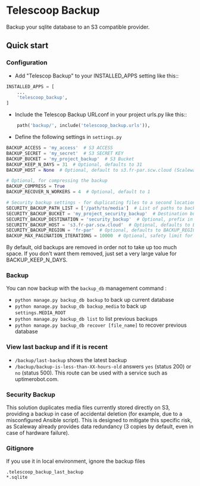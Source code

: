 # Telescoop Backup

Backup your sqlite database to an S3 compatible provider.

## Quick start

### Configuration

- Add "Telescop Backup" to your INSTALLED_APPS setting like this::

```python
INSTALLED_APPS = [
    ...
    'telescoop_backup',
]
```

- Include the Telescop Backup URLconf in your project urls.py like this::

```python
    path('backup/', include('telescoop_backup.urls')),
```

- Define the following settings in `settings.py`

```python
BACKUP_ACCESS = 'my_access'  # S3 ACCESS
BACKUP_SECRET = 'my_secret'  # S3 SECRET KEY
BACKUP_BUCKET = 'my_project_backup'  # S3 Bucket
BACKUP_KEEP_N_DAYS = 31  # Optional, defaults to 31
BACKUP_HOST = None  # Optional, default to s3.fr-par.scw.cloud (Scaleway Storage in Paris)

# Optional, for compressing the backup
BACKUP_COMPRESS = True
BACKUP_RECOVER_N_WORKERS = 4  # Optional, default to 1

# Security backup settings - for duplicating files to a second location
SECURITY_BACKUP_PATH_LIST = ['/path/to/media']  # List of paths to backup
SECURITY_BACKUP_BUCKET = 'my_project_security_backup'  # Destination bucket
SECURITY_BACKUP_DESTINATION = 'security_backup'  # Optional, prefix in destination bucket
SECURITY_BACKUP_HOST = 's3.fr-par.scw.cloud'  # Optional, defaults to BACKUP_HOST
SECURITY_BACKUP_REGION = 'fr-par'  # Optional, defaults to BACKUP_REGION
BACKUP_MAX_PAGINATION_ITERATIONS = 10000  # Optional, safety limit for S3 pagination
```

By default, old backups are removed in order not to take up too much space.
If you don't want them removed, just set a very large value for BACKUP_KEEP_N_DAYS.

### Backup

You can now backup with the `backup_db` management command :

- `python manage.py backup_db backup` to back up current database
- `python manage.py backup_db backup_media` to back up `settings.MEDIA_ROOT`
- `python manage.py backup_db list` to list previous backups
- `python manage.py backup_db recover [file_name]` to recover previous database

### View last backup and if it is recent

- `/backup/last-backup` shows the latest backup
- `/backup/backup-is-less-than-XX-hours-old` answers
  `yes` (status 200) or `no` (status 500). This route can be used with a service
  such as uptimerobot.com.

### Security Backup

This solution duplicates media files currently stored directly on S3, providing a backup in case of accidental deletion (for example, due to a misconfigured Ansible script). This is designed to mitigate this specific risk, as Scaleway already provides data redundancy (3 copies by default, even in case of hardware failure).

### Gitignore

If you use it in local environment, ignore the backup files

```
.telescoop_backup_last_backup
*.sqlite
```
